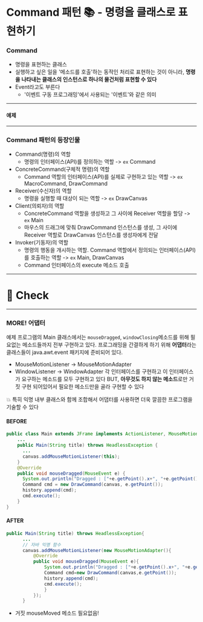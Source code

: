 # Command 패턴 📚 - 명령을 클래스로 표현하기

### Command
- 명령을 표현하는 클래스
- 실행하고 싶은 일을 '메소드를 호출'하는 동적인 처리로 표현하는 것이 아니라, **명령을 나타내는 클래스의 인스턴스로 하나의 물건처럼 표현할 수 있다**
- Event라고도 부른다
    - '이벤트 구동 프로그래밍'에서 사용되는 '이벤트'와 같은 의미

---


#### 예제



--- 
### Command 패턴의 등장인물
- Command(명령)의 역할
  - 명령의 인터페이스(API)를 정의하는 역할 -> `ex` Command
- ConcreteCommand(구체적 명령)의 역할
  - Command 역할의 인터페이스(API)를 실제로 구현하고 있는 역할 -> `ex` MacroCommand, DrawCommand
- Receiver(수신자)의 역할
  - 명령을 실행할 때 대상이 되는 역할 -> `ex` DrawCanvas
- Client(의뢰자)의 역할
  - ConcreteCommand 역할을 생성하고 그 사이에 Receiver 역할을 할당 -> `ex` Main
  - 마우스의 드래그에 맞춰 DrawCommand 인스턴스를 생성, 그 사이에 Receiver 역할로 DrawCanvas 인스턴스를 생성자에게 전달
- Invoker(기동자)의 역할
  - 명령의 행동을 개시하는 역할. Command 역할에서 정의되는 인터페이스(API)를 호출하는 역할 -> `ex` Main, DrawCanvas
  - Command 인터페이스의 execute 메소드 호출

---
# 📌 Check

---

### MORE! 어댑터
예제 프로그램의 Main 클래스에서는 `mouseDragged`, `windowClosing`메소드를 위해 필요없는 메소드들까지 전부 구현하고 있다.
프로그래밍을 간결하게 하기 위해 **어댑터**라는 클래스들이 java.awt.event 패키지에 준비되어 있다.
- MouseMotionListener -> MouseMotionAdapter
- WindowListener -> WindowAdapter
각 인터페이스를 구현하고 이 인터페이스가 요구하는 메소드를 모두 구현하고 있다
BUT, **아무것도 하지 않는 메소드**로만 거짓 구현 되어있어서 필요한 메소드만을 골라 구현할 수 있다

💥 특히 익명 내부 클래스와 함께 조합해서 어댑터를 사용하면 더욱 깔끔한 프로그램을 기술할 수 있다
#### BEFORE
```java
public class Main extends JFrame implements ActionListener, MouseMotionListener, WindowListener {
    ...
    public Main(String title) throws HeadlessException {
      ...
      canvas.addMouseMotionListener(this);
    }
    @Override
    public void mouseDragged(MouseEvent e) {
      System.out.println("Dragged : ["+e.getPoint().x+", "+e.getPoint().y+"]");
      Command cmd = new DrawCommand(canvas, e.getPoint());
      history.append(cmd);
      cmd.execute();
    }
}
```
#### AFTER
```java
public Main(String title) throws HeadlessException{
      ...
      // 자바 익명 함수
      canvas.addMouseMotionListener(new MouseMotionAdapter(){
          @Override
          public void mouseDragged(MouseEvent e){
              System.out.println("Dragged : ["+e.getPoint().x+", "+e.getPoint().y+"]");
              Command cmd=new DrawCommand(canvas,e.getPoint());
              history.append(cmd);
              cmd.execute();
              }
          });
      }
```
- 거짓 mouseMoved 메소드 필요없음!

